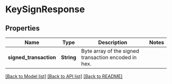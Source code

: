 # KeySignResponse

## Properties

Name | Type | Description | Notes
------------ | ------------- | ------------- | -------------
**signed_transaction** | **String** | Byte array of the signed transaction encoded in hex. | 

[[Back to Model list]](../README.md#documentation-for-models) [[Back to API list]](../README.md#documentation-for-api-endpoints) [[Back to README]](../README.md)


